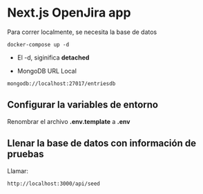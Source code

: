 # Next.js OpenJira app
Para correr localmente, se necesita la base de datos 

```
docker-compose up -d
```

* El -d, siginifica __detached__

* MongoDB URL Local
```
mongodb://localhost:27017/entriesdb
```

## Configurar la variables de entorno
Renombrar el archivo __.env.template__ a __.env__

## Llenar la base de datos con información  de pruebas 
Llamar: 

```
http://localhost:3000/api/seed
```

